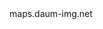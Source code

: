 <?xml version="1.0" encoding="utf-8"?>
<network-security-config>
    <domain-config cleartextTrafficPermitted="true">
        <domain includeSubdomains="true">maps.daum-img.net</domain>
    </domain-config>
</network-security-config>
